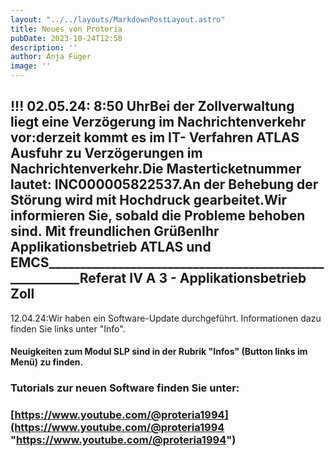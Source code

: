 ```yaml
---
layout: "../../layouts/MarkdownPostLayout.astro"
title: Neues von Proteria 
pubDate: 2023-10-24T12:58
description: ''
author: Anja Füger
image: ''
---
```


## !!! 02.05.24: 8:50 UhrBei der Zollverwaltung liegt eine Verzögerung im Nachrichtenverkehr vor:derzeit kommt es im IT- Verfahren ATLAS Ausfuhr zu Verzögerungen im Nachrichtenverkehr.Die Masterticketnummer lautet: INC000005822537.An der Behebung der Störung wird mit Hochdruck gearbeitet.Wir informieren Sie, sobald die Probleme behoben sind. Mit freundlichen GrüßenIhr Applikationsbetrieb ATLAS und EMCS\_\_\_\_\_\_\_\_\_\_\_\_\_\_\_\_\_\_\_\_\_\_\_\_\_\_\_\_\_\_\_\_\_\_\_\_\_\_\_\_\_\_\_\_\_\_\_\_\_\_\_\_\_\_\_Referat IV A 3 - Applikationsbetrieb Zoll



12\.04.24:Wir haben ein Software-Update durchgeführt. Informationen dazu finden Sie links unter \"Info\".

#### Neuigkeiten zum Modul SLP sind in der Rubrik \"Infos\" (Button links im Menü) zu finden.

#### 

### Tutorials zur neuen Software finden Sie unter:

### [https://www.youtube.com/@proteria1994](https://www.youtube.com/@proteria1994 "https://www.youtube.com/@proteria1994")
